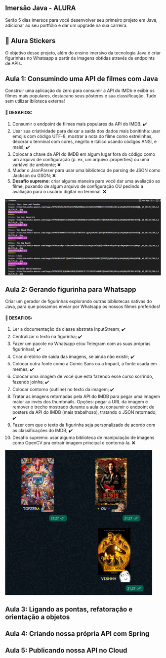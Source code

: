## Imersão Java - ALURA

Serão 5 dias imersos para você desenvolver seu primeiro projeto em Java, adicionar ao seu portfólio e dar um upgrade na sua carreira.


## :flower_playing_cards: Alura Stickers

O objetivo desse projeto, além do ensino imersivo da tecnologia Java é criar figurinhas no Whatsapp a partir de imagens obtidas através de endpoints de APIs.

## Aula 1: Consumindo uma API de filmes com Java

Construir uma aplicação do zero para consumir a API do IMDb e exibir os filmes mais populares, destacano seus pôsteres e sua classificação.
Tudo sem utilizar iblioteca externa!

#### :hot_face: DESAFIOS:

1. Consumir o endpoint de filmes mais populares da API do IMDB; :heavy_check_mark:
2. Usar sua criatividade para deixar a saída dos dados mais bonitinha: usar emojis com código UTF-8, mostrar a nota do filme como estrelinhas, decorar o terminal com cores, negrito e itálico usando códigos ANSI, e mais!; :heavy_check_mark:
3. Colocar a chave da API do IMDB em algum lugar fora do código como um arquivo de configuração (p. ex, um arquivo .properties) ou uma variável de ambiente; :x:
4. Mudar o JsonParser para usar uma biblioteca de parsing de JSON como Jackson ou GSON; :x:
5. **Desafio supremo:** criar alguma maneira para você dar uma avaliação ao filme, puxando de algum arquivo de configuração OU pedindo a avaliação para o usuário digitar no terminal. :x:

![Aula 1](https://github.com/rodrigoinco/alura-stickers/blob/main/aulas/Aula%201.png)

## Aula 2: Gerando figurinha para Whatsapp

Criar um gerador de figurinhas explorando outras bibliotecas nativas do Java, para que possamos enviar por Whatsapp os nossos filmes preferidos!

#### :hot_face: DESAFIOS:

1. Ler a documentação da classe abstrata InputStream; :heavy_check_mark:
2. Centralizar o texto na figurinha; :heavy_check_mark:
3. Fazer um pacote no Whatsapp e/ou Telegram com as suas próprias figurinhas!; :heavy_check_mark:
4. Criar diretório de saída das imagens, se ainda não existir; :heavy_check_mark:
5. Colocar outra fonte como a Comic Sans ou a Impact, a fonte usada em memes; :heavy_check_mark:
6. Colocar uma imagem de você que está fazendo esse curso sorrindo, fazendo joinha; :heavy_check_mark:
7. Colocar contorno (outline) no texto da imagem; :heavy_check_mark:
8. Tratar as imagens retornadas pela API do IMDB para pegar uma imagem maior ao invés dos thumbnails. Opções: pegar a URL da imagem e remover o trecho mostrado durante a aula ou consumir o endpoint de posters da API do IMDB (mais trabalhoso), tratando o JSON retornado; :heavy_check_mark:
9. Fazer com que o texto da figurinha seja personalizado de acordo com as classificações do IMDB; :heavy_check_mark:
10. Desafio supremo: usar alguma biblioteca de manipulação de imagens como OpenCV pra extrair imagem principal e contorná-la. :x:

![Aula 2](https://github.com/rodrigoinco/alura-stickers/blob/main/aulas/Aula%202.png)


## Aula 3: Ligando as pontas, refatoração e orientação a objetos

## Aula 4: Criando nossa própria API com Spring

## Aula 5: Publicando nossa API no Cloud